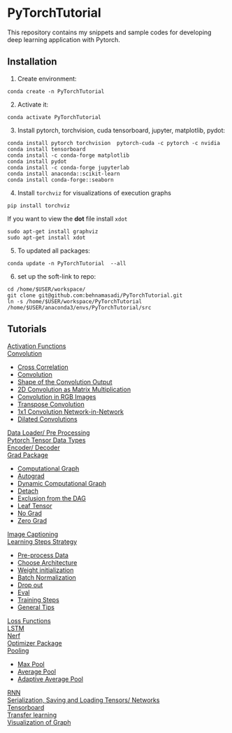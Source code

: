 # PyTorchTutorial
This repository contains my snippets and sample codes for developing deep learning application with Pytorch.

## Installation
1. Create environment:

```
conda create -n PyTorchTutorial
```

2. Activate it:

```
conda activate PyTorchTutorial
```

3. Install pytorch, torchvision, cuda tensorboard, jupyter, matplotlib, pydot:

```
conda install pytorch torchvision  pytorch-cuda -c pytorch -c nvidia 
conda install tensorboard
conda install -c conda-forge matplotlib  
conda install pydot
conda install -c conda-forge jupyterlab
conda install anaconda::scikit-learn
conda install conda-forge::seaborn
```


4. Install `torchviz` for visualizations of execution graphs 

```
pip install torchviz
```

If you want to view the <b>dot</b> file install `xdot`

```
sudo apt-get install graphviz
sudo apt-get install xdot
```

5. To updated all packages:

```
conda update -n PyTorchTutorial  --all
```


6. set up the soft-link to repo:
```
cd /home/$USER/workspace/
git clone git@github.com:behnamasadi/PyTorchTutorial.git
ln -s /home/$USER/workspace/PyTorchTutorial /home/$USER/anaconda3/envs/PyTorchTutorial/src
```



## Tutorials

[Activation Functions](activation_functions/activation_function.ipynb)  
[Convolution](conv/cross_correlation_convolution.ipynb)  
- [Cross Correlation](conv/cross_correlation_convolution.ipynb#Cross-Correlation)  
- [Convolution](conv/cross_correlation_convolution.ipynb#Convoloution)  
- [Shape of the Convolution Output](conv/cross_correlation_convolution.ipynb#Shape-of-the-Convolution-Output)  
- [2D Convolution as Matrix Multiplication](conv/cross_correlation_convolution.ipynb#2D-Convolution-as-Matrix-Multiplication)  
- [Convolution in RGB Images](conv/cross_correlation_convolution.ipynb#Convolution-in-RGB-Images)  
- [Transpose Convolution](conv/cross_correlation_convolution.ipynb#Transpose-Convolution)  
- [1x1 Convolution Network-in-Network](conv/cross_correlation_convolution.ipynb#1x1-Convolution-Network-in-Network)  
- [Dilated Convolutions](conv/cross_correlation_convolution.ipynb#Dilated-Convolutions)  

[Data Loader/ Pre Processing](data_loader_pre_processing/index.ipynb)  
[Pytorch Tensor Data Types](data_types/index.ipynb)  
[Encoder/ Decoder](encoder/index.ipynb)  
[Grad Package](grad_package/)  
- [Computational Graph](grad_package/grad.ipynb#Computational-Graph)
- [Autograd](grad_package/grad.ipynb#Autograd)  
- [Dynamic Computational Graph](grad_package/grad.ipynb#)  
- [Detach](grad_package/grad.ipynb#detach)  
- [Exclusion from the DAG](grad_package/grad.ipynb#Exclusion-from-the-DAG)  
- [Leaf Tensor](grad_package/grad.ipynb#Leaf)  
- [No Grad](grad_package/grad.ipynb#no_grad())  
- [Zero Grad](grad_package/grad.ipynb#zero_grad)  

[Image Captioning](image_captioning)  
[Learning Steps Strategy](learning_steps_strategy/index.ipynb#Pre-process-Data)  
- [Pre-process Data](learning_steps_strategy/index.ipynb#Pre-process-Data)  
- [Choose Architecture](learning_steps_strategy/index.ipynb#Choose-Architecture)  
- [Weight initialization](learning_steps_strategy/index.ipynb#Weight-initialization)  
- [Batch Normalization](learning_steps_strategy/index.ipynb#Batch-Normalization)  
- [Drop out](learning_steps_strategy/index.ipynb#Drop-out)  
- [Eval](learning_steps_strategy/index.ipynb#Eval)  
- [Training Steps](learning_steps_strategy/index.ipynb#Training-Steps)  
- [General Tips](learning_steps_strategy/index.ipynb#General-Tips)  

[Loss Functions](loss_functions/loss_functions.ipynb)  
[LSTM](LSTM/index.ipynb)  
[Nerf](nerf/index.py)  
[Optimizer Package](optim_package/index.pynb)  
[Pooling](pooling/index.ipynb)  
- [Max Pool](pooling/index.ipynb#Max-Pool)  
- [Average Pool](pooling/index.ipynb#Average-Pool)  
- [Adaptive Average Pool](pooling/index.ipynb#Adaptive-Average-Pool)  

[RNN](rnn/index.ipynb)  
[Serialization, Saving and Loading Tensors/ Networks](serialization_saving_loading/index.ipynb)  
[Tensorboard](tensorboard/index.ipynb)  
[Transfer learning](transfer_learning/transfer_learning.ipynb)  
[Visualization of Graph](torchviz_visualize_graphs/index.ipynb)  
